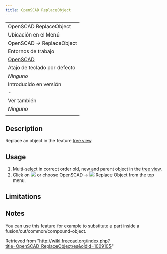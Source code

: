 ```yaml
---
title: OpenSCAD ReplaceObject
---
```

|  |
| --- |
| OpenSCAD ReplaceObject |
| Ubicación en el Menú |
| OpenSCAD → ReplaceObject‏‎ |
| Entornos de trabajo |
| [OpenSCAD](/OpenSCAD_Workbench/es "OpenSCAD Workbench/es") |
| Atajo de teclado por defecto |
| *Ninguno* |
| Introducido en versión |
| - |
| Ver también |
| *Ninguno* |
|  |

## Description

Replace an object in the feature [tree view](/Tree_view "Tree view").

## Usage

1. Multi-select in correct order old, new and parent object in the [tree view](/Tree_view "Tree view").
2. Click on ![](/images/OpenSCAD_ReplaceObject.svg) or choose  OpenSCAD → ![](/images/OpenSCAD_ReplaceObject.svg) Replace Object from the top menu.

## Limitations

## Notes

You can use this feature for example to substitute a part inside a fusion/cut/common/compound-object.

Retrieved from "<http://wiki.freecad.org/index.php?title=OpenSCAD_ReplaceObject/es&oldid=1009105>"